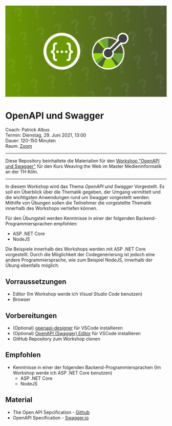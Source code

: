 <!--
layout: workshop
titel: OpenAPI und Swagger
social-media-untertitel: Online-Workshop am 29. Juni 2021
datum: 2021-06-29
modul: wt
autor: Patrick Albus
bild: ../hero.png
art: workshop
termin: Dienstag, 29. Juni 2021, 13:00 Uhr
dauer: 120-150 Minuten 
raum: https://th-koeln.zoom.us/j/89337586017?pwd=L2hBbmczaWJ6TStkUjMxTHlRc0ZhUT09
-->

![OpenAPI und Swagger](hero.png)

# OpenAPI und Swagger

Coach: Patrick Albus<br>
Termin: Dienstag, 29. Juni 2021, 13:00<br>
Dauer: 120-150 Minuten<br>
Raum: [Zoom](https://th-koeln.zoom.us/j/89337586017?pwd=L2hBbmczaWJ6TStkUjMxTHlRc0ZhUT09)<br>

---

Diese Repository beinhaltete die Materialien für den [Workshop "OpenAPI und Swagger"](https://th-koeln.github.io/mi-master-wtw/workshops/2021/openapi-und-swagger/index/) für den Kurs Weaving the Web im Master Medieninformatik an der TH Köln.

--- 

In diesem Workshop wird das Thema *OpenAPI und Swagger* Vorgestellt. Es soll ein Überblick über die Thematik gegeben, der Umgang vermittelt und die wichtigsten Anwendungen rund um Swagger vorgestellt werden.
Mithilfe von Übungen sollen die Teilnehmer die vorgestellte Thematik innerhalb des Workshops vertiefen können.

Für den Übungsteil werden Kenntnisse in einer der folgenden Backend-Programmiersprachen empfohlen:
- ASP .NET Core
- NodeJS

Die Beispiele innerhalb des Workshops werden mit ASP .NET Core vorgestellt. Durch die Möglichkeit der Codegenerierung ist jedoch eine andere Programmiersprache, wie zum Beispiel NodeJS, innerhalb der Übung ebenfalls möglich.

## Vorraussetzungen
- Editor (Im Workshop werde ich *Visual Studio Code* benutzen)
- Browser

## Vorbereitungen
- (Optional) [openapi-designer](https://marketplace.visualstudio.com/items?itemName=philosowaffle.openapi-designer) für VSCode installieren
- (Optional) [OpenAPI (Swagger) Editor](https://marketplace.visualstudio.com/items?itemName=42Crunch.vscode-openapi) für VSCode installieren
- GitHub Repository zum Workshop clonen

## Empfohlen
- Kenntnisse in einer der folgenden Backend-Programmiersprachen (Im Workshop werde ich ASP .NET Core benutzen)
    - ASP .NET Core
    - NodeJS

## Material

- The Open API Sepcification - [Github](https://github.com/OAI/OpenAPI-Specification)
- OpenAPI Specification - [Swagger.io](https://swagger.io/resources/open-api/)